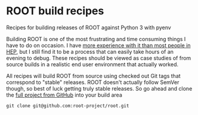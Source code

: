 # ROOT build recipes

Recipes for building releases of ROOT against Python 3 with pyenv

Building ROOT is one of the most frustrating and time consuming things I have to do on occasion.
I have [more experience with it than most people in HEP](https://gitlab.cern.ch/atlas-amglab/atlstats), but I still find it to be a process that can easily take hours of an evening to debug.
These recipes should be viewed as case studies of from source builds in a realistic end user environment that actually worked.

All recipes will build ROOT from source using checked out Git tags that correspond to "stable" releases.
ROOT doesn't actually follow SemVer though, so best of luck getting truly stable releases.
So go ahead and clone the [full project from GitHub](https://github.com/root-project/root) into your build area

```
git clone git@github.com:root-project/root.git
```
